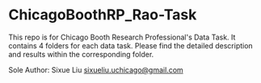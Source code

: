 # ChicagoBoothRP_Rao-Task

This repo is for Chicago Booth Research Professional's Data Task. 
It contains 4 folders for each data task. Please find the detailed description and results within the corresponding folder. 

Sole Author: 
Sixue Liu 
sixueliu.uchicago@gmail.com
